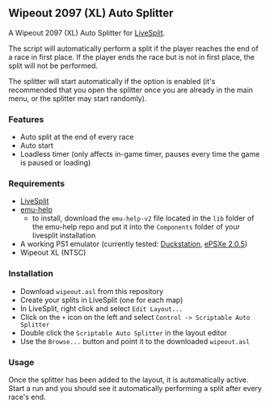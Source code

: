 ## Wipeout 2097 (XL) Auto Splitter

A Wipeout 2097 (XL) Auto Splitter for [LiveSplit](https://github.com/LiveSplit/LiveSplit).

The script will automatically perform a split if the player reaches the end of a race in first place. If the player ends the race but is not in first place, the split will not be performed.

The splitter will start automatically if the option is enabled (it's recommended that you open the splitter once you are already in the main menu, or the splitter may start randomly).

### Features

- Auto split at the end of every race
- Auto start
- Loadless timer (only affects in-game timer, pauses every time the game is paused or loading)

### Requirements

- [LiveSplit](https://github.com/LiveSplit/LiveSplit)
- [emu-help](https://github.com/Jujstme/emu-help)
    - to install, download the `emu-help-v2` file located in the `lib` folder of the emu-help repo and put it into the `Components` folder of your livesplit installation
- A working PS1 emulator (currently tested: [Duckstation](https://www.duckstation.org/), [ePSXe 2.0.5](https://www.epsxe.com/download.php))
- Wipeout XL (NTSC)

### Installation

- Download `wipeout.asl` from this repository
- Create your splits in LiveSplit (one for each map)
- In LiveSplit, right click and select `Edit Layout...`
- Click on the `+` icon on the left and select `Control -> Scriptable Auto Splitter`
- Double click the `Scriptable Auto Splitter` in the layout editor
- Use the `Browse...` button and point it to the downloaded `wipeout.asl`

### Usage

Once the splitter has been added to the layout, it is automatically active. Start a run and you should see it automatically performing a split after every race's end.
